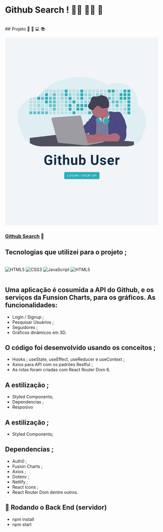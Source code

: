 # Github Search !  👨‍🦱 👨‍🦰 👩
<br>
## Projeto 🥰 🚀 💻 📚

![](./src/images/github-search.jpg)

### [Github Search](https://react-js-github-user-search.netlify.app/) 🔗

## Tecnologias que utilizei para o projeto ;  
<div style="display: inline_block"><br>
    <img  align="center" src="https://cdn.jsdelivr.net/gh/devicons/devicon/icons/html5/html5-original-wordmark.svg" heigth="30" width="40"alt="HTML5">
    <img  align="center" src="https://cdn.jsdelivr.net/gh/devicons/devicon/icons/css3/css3-original-wordmark.svg" heigth="30" width="40"alt="CSS3">
    <img  align="center" src="https://cdn.jsdelivr.net/gh/devicons/devicon/icons/javascript/javascript-original.svg" heigth="30" width="40"alt="JavaScript">
    <img  align="center" src="https://cdn.jsdelivr.net/gh/devicons/devicon/icons/react/react-original-wordmark.svg" heigth="30" width="40"alt="HTML5">
</div>

<br>

## Uma aplicação é cosumida a API do Github, e os serviços da Funsion Charts, para os gráficos. As funcionalidades:
- Login / Signup ;
- Pesquisar Usuários ;
- Seguidores ;
- Gráficos dinâmicos em 3D.
## O código foi desenvolvido usando os conceitos ; 
- Hooks ; useState, useEffect, useReducer e useContext ;
- Axios para API com os padrões Restful ;
- As rotas foram criadas com React Router Dom 6.
## A estilização ; 
- Styled Components; 
- Dependencias ; 
- Resposivo
## A estilização ; 
- Styled Components; 
## Dependencias ; 
- Auth0 ; 
- Fusion Charts ; 
- Axios ; 
- Dotenv ; 
- Netlify ; 
- React Icons ; 
- React Router Dom dentre outros. 
## 🎲 Rodando o Back End (servidor)
- npm install
- npm start

